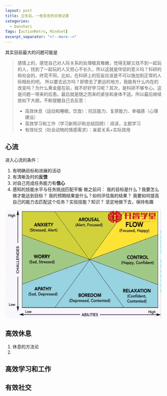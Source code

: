 ```yaml
---
layout: post
title: 立冬后，一些杂念的日常记录
categories:
  - Danshari
Tags: [actionRetro, Mindset]
excerpt_separator: "<!--more-->"
---
```


其实目前最大的问题可能是
<!--more-->
>感情上的，感觉自己对人际关系的处理极其稚嫩，觉得无聊又找不到一起玩的人，找到了一起玩的人又担心不长久，所以这就是伴侣的意义吗？科研的和社会的，终究不同，比如，在科研上的狂妄应该是不可以施加到正常的人际相处的吧。
所以要去远方吗？即使去了更远的地方，我能有什么内在的改变吗？为什么黄金屋在前，我不好好学习呢？其次，是科研不够专心。这是问题一带来的后患。最后就是随之而来的紧张和身体不适。所以最后继续放如下大纲，不断提醒自己去反思：
> - 高效休息（运动和睡眠，饮食）：抗压能力、复原能力、幸福感（心理建设）
> - 高效学习和工作（学习新知识和总结回顾）：阅读，主题学习
> - 有效社交（社会动物的情感需求）：亲密关系+实际效用

## 心流

进入心流的条件：
1. 有明确目标和进展的活动
2. 有清晰及时的**反馈**
4. 对自己完成任务能力有**信心**
3. 感知的技能水平与任务挑战匹配平衡
做之前问：
我的目标是什么？我要怎么做才能达到目标？
我的预期结果是什么？如何评估我的结果？
我要如何提高自己的能力去匹配这个任务？实验技能？知识？
坚定地做下去，保持有趣
<img alt="2019-11-13=summary-for-my-goal-609ec555.png" src="assets/2019-11-13=summary-for-my-goal-609ec555.png" width="500" height="350" >



## 高效休息
1. 休息的方法论
2.

## 高效学习和工作

## 有效社交
